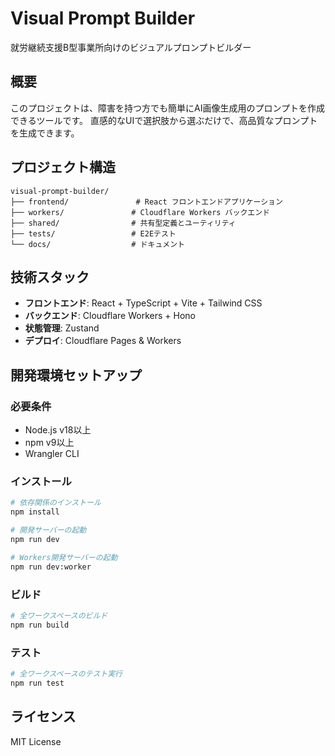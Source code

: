 # Visual Prompt Builder

就労継続支援B型事業所向けのビジュアルプロンプトビルダー

## 概要

このプロジェクトは、障害を持つ方でも簡単にAI画像生成用のプロンプトを作成できるツールです。
直感的なUIで選択肢から選ぶだけで、高品質なプロンプトを生成できます。

## プロジェクト構造

```
visual-prompt-builder/
├── frontend/               # React フロントエンドアプリケーション
├── workers/               # Cloudflare Workers バックエンド
├── shared/                # 共有型定義とユーティリティ
├── tests/                 # E2Eテスト
└── docs/                  # ドキュメント
```

## 技術スタック

- **フロントエンド**: React + TypeScript + Vite + Tailwind CSS
- **バックエンド**: Cloudflare Workers + Hono
- **状態管理**: Zustand
- **デプロイ**: Cloudflare Pages & Workers

## 開発環境セットアップ

### 必要条件

- Node.js v18以上
- npm v9以上
- Wrangler CLI

### インストール

```bash
# 依存関係のインストール
npm install

# 開発サーバーの起動
npm run dev

# Workers開発サーバーの起動
npm run dev:worker
```

### ビルド

```bash
# 全ワークスペースのビルド
npm run build
```

### テスト

```bash
# 全ワークスペースのテスト実行
npm run test
```

## ライセンス

MIT License